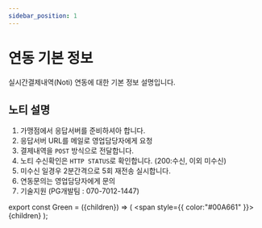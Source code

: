 ```yaml
---
sidebar_position: 1
---
```


# 연동 기본 정보

실시간결제내역(Noti) 연동에 대한 기본 정보 설명입니다.

## 노티 설명

1. 가맹점에서 응답서버를 준비하셔아 합니다.
2. 응답서버 URL를 메일로 영업담당자에게 요청
3. 결제내역을 <Green>`POST`</Green> 방식으로 전달합니다.
4. 노티 수신확인은 `HTTP STATUS`로 확인합니다. (200:수신, 이외 미수신)
5. 미수신 일경우 2분간격으로 5회 재전송 실시합니다.
6. 연동문의는 영업담당자에게 문의
7. 기술지원 (PG개발팀 : 070-7012-1447)


[//]: # (Create a file at `src/pages/my-react-page.js`:)

[//]: # ()
[//]: # (```jsx title="src/pages/my-react-page.js")

[//]: # (import React from 'react';)

[//]: # (import Layout from '@theme/Layout';)

[//]: # ()
[//]: # (export default function MyReactPage&#40;&#41; {)

[//]: # (  return &#40;)

[//]: # (    <Layout>)

[//]: # (      <h1>My React page</h1>)

[//]: # (      <p>This is a React page</p>)

[//]: # (    </Layout>)

[//]: # (  &#41;;)

[//]: # (})

[//]: # (```)

[//]: # ()
[//]: # (A new page is now available at [http://localhost:3000/my-react-page]&#40;http://localhost:3000/my-react-page&#41;.)

[//]: # ()
[//]: # (## Create your first Markdown Page)

[//]: # ()
[//]: # (Create a file at `src/pages/my-markdown-page.md`:)

[//]: # ()
[//]: # (```mdx title="src/pages/my-markdown-page.md")

[//]: # (# My Markdown page)

[//]: # ()
[//]: # (This is a Markdown page)

[//]: # (```)

[//]: # ()
[//]: # (A new page is now available at [http://localhost:3000/my-markdown-page]&#40;http://localhost:3000/my-markdown-page&#41;.)

export const Green = ({children}) => (
<span
style={{
color:"#00A661"
}}>
{children}
</span>
);